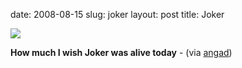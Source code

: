 date: 2008-08-15
slug: joker
layout: post
title: Joker


<a href="http://img.perezhilton.com/wp-content/uploads/2008/08/joker.gif"><img src="/tumblr_files/f9Giua8n6c8vgejfYD3XKHx0_400.gif"/></a><br/><p><b>How much I wish Joker was alive today</b> - (via <a href="http://mindsink.watchtheworld.org/" target="_blank">angad</a>)</p>
